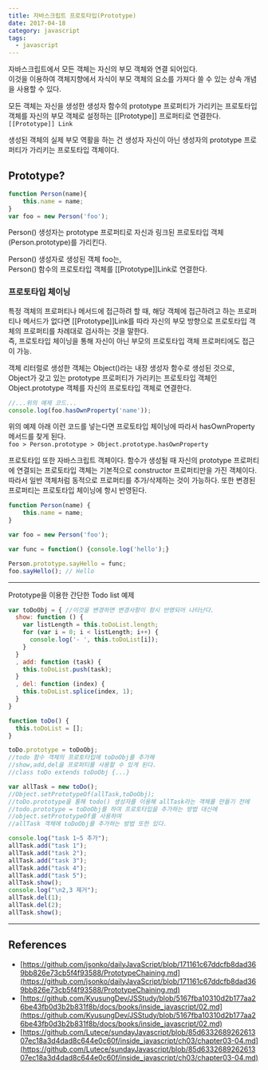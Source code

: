 ```yaml
---
title: 자바스크립트 프로토타입(Prototype)
date: 2017-04-18
category: javascript
tags: 
  - javascript
---
```


자바스크립트에서 모든 객체는 자신의 부모 객체와 연결 되어있다.  
이것을 이용하여 객체지향에서 자식이 부모 객체의 요소를 가져다 쓸 수 있는 상속 개념을 사용할 수 있다.

모든 객체는 자신을 생성한 생성자 함수의 prototype 프로퍼티가 가리키는 프로토타입 객체를 자신의 부모 객체로 설정하는 [[Prototype]] 프로퍼티로 연결한다. `[[Prototype]] Link`

생성된 객체의 실제 부모 역활을 하는 건 생성자 자신이 아닌 생성자의 prototype 프로퍼티가 가리키는 프로토타입 객체이다.

## Prototype?

```js
function Person(name){
    this.name = name;
}
var foo = new Person('foo');
```
Person() 생성자는 prototype 프로퍼티로 자신과 링크된 프로토타입 객체(Person.prototype)를 가리킨다.  

Person() 생성자로 생성된 객체 foo는,  
Person() 함수의 프로토타입 객체를 [[Prototype]]Link로 연결한다.  


### 프로토타입 체이닝
특정 객체의 프로퍼티나 메서드에 접근하려 할 때, 해당 객체에 접근하려고 하는 프로퍼티나 메서드가 없다면 [[Prototype]]Link를 따라 자신의 부모 방향으로 프로토타입 객체의 프로퍼티를 차례대로 검사하는 것을 말한다.  
즉, 프로토타입 체이닝을 통해 자신이 아닌 부모의 프로토타입 객체 프로퍼티에도 접근이 가능.  

객체 리터럴로 생성한 객체는 Object()라는 내장 생성자 함수로 생성된 것으로,  
Object가 갖고 있는 prototype 프로퍼티가 가리키는 프로토타입 객체인 Object.prototype 객체를 자신의 프로토타입 객체로 연결한다.


```js
//...위의 예제 코드...
console.log(foo.hasOwnProperty('name'));
```
위의 예제 아래 이런 코드를 넣는다면 프로토타입 체이닝에 따라서 hasOwnProperty 메서드를 찾게 된다.  
`foo > Person.prototype > Object.prototype.hasOwnProperty`


프로토타입 또한 자바스크립트 객체이다. 함수가 생성될 때 자신의 prototype 프로퍼티에 연결되는 프로토타입 객체는 기본적으로 constructor 프로퍼티만을 가진 객체이다.  
따라서 일반 객체처럼 동적으로 프로퍼티를 추가/삭제하는 것이 가능하다. 또한 변경된 프로퍼티는 프로토타입 체이닝에 항시 반영된다.

```js
function Person(name) {
    this.name = name;
}

var foo = new Person('foo');

var func = function() {console.log('hello');}

Person.prototype.sayHello = func;
foo.sayHello(); // Hello
```
---

Prototype을 이용한 간단한 Todo list 예제

```js
var toDoObj = { //이것을 변경하면 변경사항이 항시 반영되어 나타난다.
  show: function () {
    var listLength = this.toDoList.length;
    for (var i = 0; i < listLength; i++) {
      console.log('- ', this.toDoList[i]);
    }
  }
  , add: function (task) {
    this.toDoList.push(task);
  }
  , del: function (index) {
    this.toDoList.splice(index, 1);
  }
}

function toDo() {
  this.toDoList = [];
}

toDo.prototype = toDoObj; 
//todo 함수 객체의 프로토타입에 toDoObj를 추가해 
//show,add,del을 프로퍼티를 사용할 수 있게 된다.
//class toDo extends toDoObj {...}

var allTask = new toDo();
//Object.setPrototypeOf(allTask,toDoObj);
//toDo.prototype을 통해 todo() 생성자를 이용해 allTask라는 객체를 만들기 전에
//todo.prototype = toDoObj를 하여 프로토타입을 추가하는 방법 대신에
//object.setPrototypeOf를 사용하여 
//allTask 객체에 toDoObj를 추가하는 방법 또한 있다.

console.log("task 1~5 추가");
allTask.add("task 1");
allTask.add("task 2");
allTask.add("task 3");
allTask.add("task 4");
allTask.add("task 5");
allTask.show();
console.log("\n2,3 제거");
allTask.del(1);
allTask.del(2);
allTask.show();
```


---
## References
- [https://github.com/jsonko/dailyJavaScript/blob/171161c67ddcfb8dad369bb826e73cb5f4f93588/PrototypeChaining.md](https://github.com/jsonko/dailyJavaScript/blob/171161c67ddcfb8dad369bb826e73cb5f4f93588/PrototypeChaining.md)
- [https://github.com/KyusungDev/JSStudy/blob/5167fba10310d2b177aa26be43fb0d3b2b831f8b/docs/books/inside_javascript/02.md](https://github.com/KyusungDev/JSStudy/blob/5167fba10310d2b177aa26be43fb0d3b2b831f8b/docs/books/inside_javascript/02.md)
- [https://github.com/Lutece/sundayJavascript/blob/85d633268926261307ec18a3d4dad8c644e0c60f/inside_javascript/ch03/chapter03-04.md](https://github.com/Lutece/sundayJavascript/blob/85d633268926261307ec18a3d4dad8c644e0c60f/inside_javascript/ch03/chapter03-04.md)
